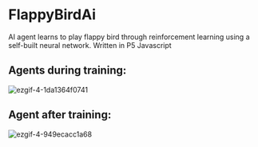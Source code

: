 # FlappyBirdAi

AI agent learns to play flappy bird through reinforcement learning using a self-built neural network. Written in P5 Javascript

## Agents during training:

![ezgif-4-1da1364f0741](https://user-images.githubusercontent.com/57355918/130623664-d5ce622c-133a-4fa5-9f48-9a2af0793f14.gif)

## Agent after training:

![ezgif-4-949ecacc1a68](https://user-images.githubusercontent.com/57355918/130624698-20b93f69-7444-4109-a42d-3a38c916b2b4.gif)
